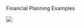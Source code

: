 Financial Planning Examples


![](https://th.bing.com/th/id/R.0e399847c9c4bf5b9477fa04a50cb42d?rik=sUnKU%2f1f6R3oaQ&riu=http%3a%2f%2fi.imgur.com%2fUu7DVPn.jpg&ehk=Y9enlgqfE2i69uW4LIAP5Ay9%2bwKDtFoJLKTJreL%2b1R8%3d&risl=&pid=ImgRaw&r=0)

